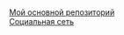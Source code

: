 # 

[Мой основной репозиторий](https://github.com/CEPBEP) <br> [Социальная сеть](https://vk.com/rumyantsev_egor)

